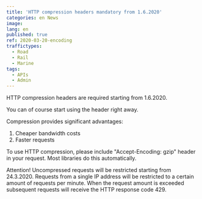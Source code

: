 ```yaml
---
title: 'HTTP compression headers mandatory from 1.6.2020'
categories: en News
image:
lang: en
published: true
ref: 2020-03-20-encoding
traffictypes:
  - Road
  - Rail
  - Marine
tags:
  - APIs
  - Admin
---
```


HTTP compression headers are required starting from 1.6.2020.

You can of course start using the header right away.

Compression provides significant advantages:

1. Cheaper bandwidth costs
2. Faster requests

To use HTTP compression, please include "Accept-Encoding: gzip" header in your
request. Most libraries do this automatically.

Attention! Uncompressed requests will be restricted starting from 24.3.2020.
Requests from a single IP address will be restricted to a certain amount of
requests per minute. When the request amount is exceeded subsequent requests
will receive the HTTP response code 429.
